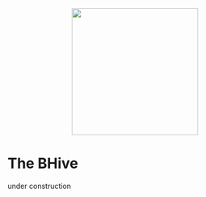 <div align="center"><img src="logo.png" style="width:250px;"></div>

# The BHive
under construction
